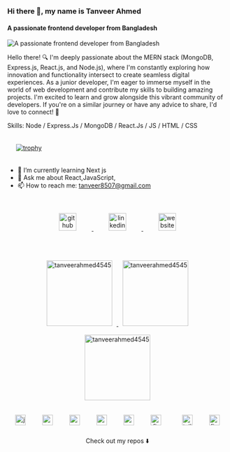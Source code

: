 ### Hi there 👋, my name is Tanveer Ahmed
#### A passionate frontend developer from Bangladesh
![A passionate frontend developer from Bangladesh](https://media.licdn.com/dms/image/D5616AQHZYPnyxYH21g/profile-displaybackgroundimage-shrink_350_1400/0/1719859422287?e=1725494400&v=beta&t=xgHjWWMMHj51-c7L5vkS7_fACW4Rrt6OvqnXCeM97kk)

Hello there! 🔍 I'm deeply passionate about the MERN stack (MongoDB, Express.js, React.js, and Node.js), where I'm constantly exploring how innovation and functionality intersect to create seamless digital experiences. As a junior developer, I'm eager to immerse myself in the world of web development and contribute my skills to building amazing projects. I'm excited to learn and grow alongside this vibrant community of developers. If you're on a similar journey or have any advice to share, I'd love to connect! 🚀

Skills: Node / Express.Js / MongoDB / React.Js / JS / HTML / CSS



  <p align="left"><a href="https://github.com/ryo-ma/github-profile-trophy">
    <img src="https://github-profile-trophy.vercel.app/?username=TanveerAhmed4545" alt="trophy" style="margin: 20px;" />
  </a> </p>




- 🌱 I’m currently learning Next js 
- 💬 Ask me about React,JavaScript, 
- 📫 How to reach me:  tanveer8507@gmail.com 


<!--
  [<img src='https://cdn.jsdelivr.net/npm/simple-icons@3.0.1/icons/github.svg' alt='github' height='40'>](https://github.com/TanveerAhmed4545)  [<img src='https://cdn.jsdelivr.net/npm/simple-icons@3.0.1/icons/linkedin.svg' alt='linkedin' height='40'>](https://www.linkedin.com/in/www.linkedin.com/in/tanveerahmed45/)  [<img src='https://cdn.jsdelivr.net/npm/simple-icons@3.0.1/icons/icloud.svg' alt='website' height='40'>](https://tanveer-ahmed-portfolio-next.vercel.app/)
-->
<div align="center">
  <a href="https://github.com/TanveerAhmed4545">
    <img src="https://cdn.jsdelivr.net/npm/simple-icons@3.0.1/icons/github.svg" alt="github" height="40" style="margin: 35px;" />
  </a>
  <a href="https://www.linkedin.com/in/tanveerahmed45/">
    <img src="https://cdn.jsdelivr.net/npm/simple-icons@3.0.1/icons/linkedin.svg" alt="linkedin" height="40" style="margin: 35px;" />
  </a>
  <a href="https://tanveer-ahmed-portfolio-next.vercel.app/">
    <img src="https://cdn.jsdelivr.net/npm/simple-icons@3.0.1/icons/icloud.svg" alt="website" height="40" style="margin: 35px;" />
  </a>
</div>




###

<div align="center">
  <a href="https://github.com/anuraghazra/github-readme-stats">
    <img src="https://github-readme-stats.vercel.app/api/top-langs?username=tanveerahmed4545&show_icons=true&locale=en&layout=compact" height="150" alt="tanveerahmed4545" style="margin: 10px;" />
  </a>
  <a href="https://github.com/anuraghazra/github-readme-stats">
    <img src="https://github-readme-stats.vercel.app/api?username=tanveerahmed4545&show_icons=true&locale=en" height="150" alt="tanveerahmed4545" style="margin: 10px;" />
  </a>
  <a href="https://github.com/denvercoder1/github-readme-streak-stats">
    <img src="https://github-readme-streak-stats.herokuapp.com/?user=tanveerahmed4545" height="150" alt="tanveerahmed4545" style="margin: 10px;" />
  </a>
</div>



###


<div align="center">
  <img src="https://cdn.jsdelivr.net/gh/devicons/devicon/icons/javascript/javascript-original.svg" height="24" alt="javascript logo"  />
  <img width="30" />
  
  <img src="https://cdn.jsdelivr.net/gh/devicons/devicon/icons/nodejs/nodejs-original.svg" height="24" alt="nodejs logo"  />
  <img width="30" />
  <img src="https://cdn.jsdelivr.net/gh/devicons/devicon/icons/react/react-original.svg" height="24" alt="react logo"  />
  <img width="30" />
  <img src="https://cdn.jsdelivr.net/gh/devicons/devicon/icons/express/express-original.svg" height="24" alt="express logo"  />
  <img width="30" />
  <img src="https://cdn.jsdelivr.net/gh/devicons/devicon/icons/mongodb/mongodb-original.svg" height="24" alt="mongodb logo"  />
  <img width="30" />
  <img src="https://cdn.jsdelivr.net/gh/devicons/devicon/icons/firebase/firebase-plain.svg" height="24" alt="firebase logo"  />
 <img width="40" />
  <img src="https://cdn.jsdelivr.net/gh/devicons/devicon/icons/tailwindcss/tailwindcss-original-wordmark.svg" height="24" alt="tailwindcss logo"  />
 
  <img width="30" />
  <img src="https://cdn.jsdelivr.net/gh/devicons/devicon/icons/figma/figma-original.svg" height="24" alt="figma logo"  />
</div>

###
<p align="center">
Check out my repos ⬇️  
</p>






